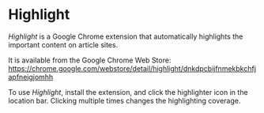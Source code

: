 Highlight
=========

*Highlight* is a Google Chrome extension that automatically highlights
the important content on article sites.

It is available from the Google Chrome Web Store:
https://chrome.google.com/webstore/detail/highlight/dnkdpcbijfnmekbkchfjapfneigjomhh

To use *Highlight*, install the extension, and click the highlighter
icon in the location bar. Clicking multiple times changes the
highlighting coverage.
